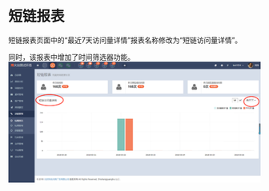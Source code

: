 # 短链报表

短链报表页面中的“最近7天访问量详情”报表名称修改为“短链访问量详情”。

同时，该报表中增加了时间筛选器功能。![](/assets/1522061679%281%29.jpg)

